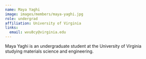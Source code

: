 ```yaml
---
name: Maya Yaghi
image: images/members/maya-yaghi.jpg
role: undergrad
affiliation: University of Virginia
links:
  email: wvu8cy@virginia.edu
---
```


Maya Yaghi is an undergraduate student at the University of Virginia studying materials science and engineering. 
